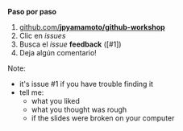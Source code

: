 **Paso por paso**

1. [github.com/**jpyamamoto/github-workshop**]
2. Clic en _issues_
3. Busca el _issue_ **feedback** ([#1])
4. Deja algún comentario!

[gitHub.com/**jpyamamoto/github-workshop**]: https://github.com/jpyamamoto/github-workshop
[#3]: https://github.com/jpyamamoto/github-workshop/issues/1

Note:

-   it's issue #1 if you have trouble finding it
-   tell me:
    -   what you liked
    -   what you thought was rough
    -   if the slides were broken on your computer
